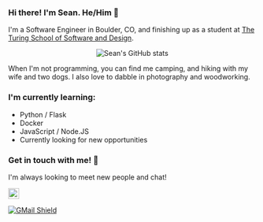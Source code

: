 ### Hi there!  I'm Sean. He/Him 🌲


I'm a Software Engineer in Boulder, CO, and finishing up as a student at [The Turing School of Software and Design](https://turing.io/).


<p align="center"> <img src="https://github-readme-stats.vercel.app/api?username=s-steel&count_private=true&show_icons=true&theme=merko" alt="Sean's GitHub stats" />

<!--
[![Top Langs](https://github-readme-stats.vercel.app/api/top-langs/?username=s-steel&layout=compact&theme=merko)](https://github.com/s-steel)
-->

When I'm not programming, you can find me camping, and hiking with my wife and two dogs.  I also love to dabble in photography and woodworking.


### I'm currently learning:
- Python / Flask
- Docker
- JavaScript / Node.JS
- Currently looking for new opportunities

### Get in touch with me! 📣
I'm always looking to meet new people and chat!


<a href="https://www.linkedin.com/in/sean-steel/">
  <img alt="Sean's LinkedIN" width="22px" src="https://raw.githubusercontent.com/peterthehan/peterthehan/master/assets/linkedin.svg" />
</a>

[![GMail Shield](https://img.shields.io/static/v1?label=&message=seanrsteel@gmail.com&color=grey&style=flat-square&logo=Gmail)](mailto:seanrsteel@gmail.com?subject=Let's%20chat!)

<!--
**s-steel/s-steel** is a ✨ _special_ ✨ repository because its `README.md` (this file) appears on your GitHub profile.

Here are some ideas to get you started:

- 🔭 I’m currently working on ...
- 🌱 I’m currently learning ...
- 👯 I’m looking to collaborate on ...
- 🤔 I’m looking for help with ...
- 💬 Ask me about ...
- 📫 How to reach me: ...
- 😄 Pronouns: ...
- ⚡ Fun fact: ...
-->

